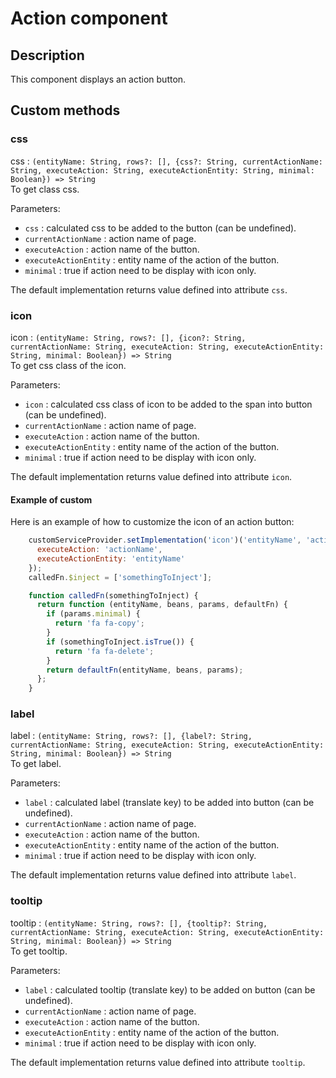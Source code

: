 # Action component

## Description
This component displays an action button.

## Custom methods

### css
css : `(entityName: String, rows?: [], {css?: String, currentActionName: String, executeAction: String, executeActionEntity: String, minimal: Boolean}) => String`  
To get class css.  

Parameters:
* `css` : calculated css to be added to the button (can be undefined).
* `currentActionName` : action name of page.
* `executeAction` : action name of the button.
* `executeActionEntity` : entity name of the action of the button.
* `minimal` : true if action need to be display with icon only.  

The default implementation returns value defined into attribute `css`.

### icon
icon : `(entityName: String, rows?: [], {icon?: String, currentActionName: String, executeAction: String, executeActionEntity: String, minimal: Boolean}) => String`  
  To get css class of the icon.  

Parameters:
* `icon` : calculated css class of icon to be added to the span into button (can be undefined).
* `currentActionName` : action name of page.
* `executeAction` : action name of the button.
* `executeActionEntity` : entity name of the action of the button.
* `minimal` : true if action need to be display with icon only.  

The default implementation returns value defined into attribute `icon`.

#### Example of custom
Here is an example of how to customize the icon of an action button:
```js
    customServiceProvider.setImplementation('icon')('entityName', 'action', calledFn, {
      executeAction: 'actionName',
      executeActionEntity: 'entityName'
    });
    calledFn.$inject = ['somethingToInject'];

    function calledFn(somethingToInject) {
      return function (entityName, beans, params, defaultFn) {
        if (params.minimal) {
          return 'fa fa-copy';
        }
        if (somethingToInject.isTrue()) {
          return 'fa fa-delete';
        }
        return defaultFn(entityName, beans, params);
      };
    }
```

### label
label : `(entityName: String, rows?: [], {label?: String, currentActionName: String, executeAction: String, executeActionEntity: String, minimal: Boolean}) => String`  
  To get label.  

Parameters:
* `label` : calculated label (translate key) to be added into button (can be undefined).
* `currentActionName` : action name of page.
* `executeAction` : action name of the button.
* `executeActionEntity` : entity name of the action of the button.
* `minimal` : true if action need to be display with icon only.  

The default implementation returns value defined into attribute `label`.

### tooltip
tooltip : `(entityName: String, rows?: [], {tooltip?: String, currentActionName: String, executeAction: String, executeActionEntity: String, minimal: Boolean}) => String`  
  To get tooltip.  

Parameters:
* `label` : calculated tooltip (translate key) to be added on button (can be undefined).
* `currentActionName` : action name of page.
* `executeAction` : action name of the button.
* `executeActionEntity` : entity name of the action of the button.
* `minimal` : true if action need to be display with icon only.  

The default implementation returns value defined into attribute `tooltip`.
